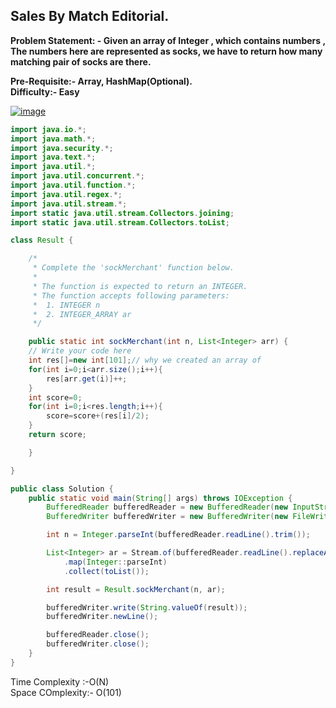 ## Sales By Match Editorial.

**Problem Statement: - Given an array of Integer , which contains numbers , The numbers here are represented as socks, we have to return how many matching pair of socks are there.**  

**Pre-Requisite:- Array, HashMap(Optional).**  
**Difficulty:- Easy**  


[![image](https://www.linkpicture.com/q/Sock-Match_1.png)](https://www.linkpicture.com/view.php?img=LPic6325b787797031760922137)



```.java
import java.io.*;
import java.math.*;
import java.security.*;
import java.text.*;
import java.util.*;
import java.util.concurrent.*;
import java.util.function.*;
import java.util.regex.*;
import java.util.stream.*;
import static java.util.stream.Collectors.joining;
import static java.util.stream.Collectors.toList;

class Result {

    /*
     * Complete the 'sockMerchant' function below.
     *
     * The function is expected to return an INTEGER.
     * The function accepts following parameters:
     *  1. INTEGER n
     *  2. INTEGER_ARRAY ar
     */

    public static int sockMerchant(int n, List<Integer> arr) {
    // Write your code here
    int res[]=new int[101];// why we created an array of 
    for(int i=0;i<arr.size();i++){
        res[arr.get(i)]++;
    }
    int score=0;
    for(int i=0;i<res.length;i++){
        score=score+(res[i]/2);
    }
    return score;

    }

}

public class Solution {
    public static void main(String[] args) throws IOException {
        BufferedReader bufferedReader = new BufferedReader(new InputStreamReader(System.in));
        BufferedWriter bufferedWriter = new BufferedWriter(new FileWriter(System.getenv("OUTPUT_PATH")));

        int n = Integer.parseInt(bufferedReader.readLine().trim());

        List<Integer> ar = Stream.of(bufferedReader.readLine().replaceAll("\\s+$", "").split(" "))
            .map(Integer::parseInt)
            .collect(toList());

        int result = Result.sockMerchant(n, ar);

        bufferedWriter.write(String.valueOf(result));
        bufferedWriter.newLine();

        bufferedReader.close();
        bufferedWriter.close();
    }
}

```
Time Complexity :-O(N)  
Space COmplexity:- O(101)
